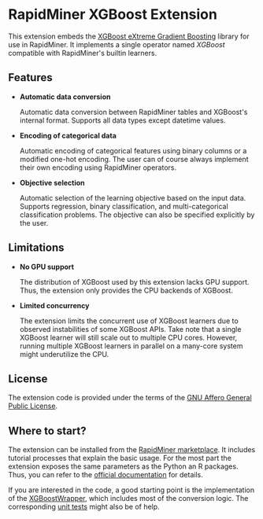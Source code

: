 # RapidMiner XGBoost Extension

This extension embeds the [XGBoost eXtreme Gradient Boosting](https://github.com/dmlc/xgboost) library for use in RapidMiner.
It implements a single operator named _XGBoost_ compatible with RapidMiner's builtin learners.

## Features

* **Automatic data conversion**
  
  Automatic data conversion between RapidMiner tables and XGBoost's internal format.
  Supports all data types except datetime values.
* **Encoding of categorical data**

  Automatic encoding of categorical features using binary columns or a modified one-hot encoding.
  The user can of course always implement their own encoding using RapidMiner operators.
* **Objective selection**
  
  Automatic selection of the learning objective based on the input data.
  Supports regression, binary classification, and multi-categorical classification problems.
  The objective can also be specified explicitly by the user.

## Limitations

* **No GPU support**

  The distribution of XGBoost used by this extension lacks GPU support.
  Thus, the extension only provides the CPU backends of XGBoost.
* **Limited concurrency**
  
  The extension limits the concurrent use of XGBoost learners due to observed instabilities of some XGBoost APIs.
  Take note that a single XGBoost learner will still scale out to multiple CPU cores.
  However, running multiple XGBoost learners in parallel on a many-core system might underutilize the CPU.

## License

The extension code is provided  under the terms of the [GNU Affero General Public License](./LICENSE).

## Where to start?

The extension can be installed from the [RapidMiner marketplace](https://marketplace.rapidminer.com/UpdateServer/faces/product_details.xhtml?productId=rmx_xgboost).
It includes tutorial processes that explain the basic usage.
For the most part the extension exposes the same parameters as the Python an R packages.
Thus, you can refer to the [official documentation](https://xgboost.readthedocs.io/en/latest/parameter.html) for details.

If you are interested in the code,
a good starting point is the implementation of the [XGBoostWrapper](./src/main/java/com/rapidminer/extension/xgboost/model/XGBoostWrapper.java),
which includes most of the conversion logic.
The corresponding [unit tests](./src/test/java/com/rapidminer/extension/xgboost/model/XGBoostWrapperTests.java) might also be of help.
